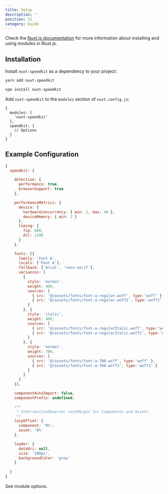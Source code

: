 ```yaml
---
title: Setup
description: ''
position: 11
category: Guide
---
```


Check the [Nuxt.js documentation](https://nuxtjs.org/guides/configuration-glossary/configuration-modules) for more information about installing and using modules in Nuxt.js.

## Installation

Install `nuxt-speedkit` as a dependency to your project:

<code-group>
  <code-block label="Yarn" active>

  ````bash
  yarn add nuxt-speedkit
  ````

  </code-block>
  <code-block label="NPM">

  ````bash
  npm install nuxt-speedkit
  ````

  </code-block>
</code-group>

Add `nuxt-speedkit` to the `modules` section of `nuxt.config.js`:

````js[nuxt.config.js]
{
  modules: [
    'nuxt-speedkit'
  ],
  speedkit: {
    // Options
  }
}
````

## Example Configuration

````js
{
  speedkit: {

    detection: {
      performance: true,
      browserSupport: true
    },

    performanceMetrics: {
      device: {
        hardwareConcurrency: { min: 2, max: 48 },
        deviceMemory: { min: 2 }
      },
      timing: {
        fcp: 800,
        dcl: 1200
      }
    },

    fonts: [{
      family: 'Font A',
      locals: ['Font A'],
      fallback: ['Arial', 'sans-serif'],
      variances: [
        {
          style: 'normal',
          weight: 400,
          sources: [
            { src: '@/assets/fonts/font-a-regular.woff', type:'woff' },
            { src: '@/assets/fonts/font-a-regular.woff2', type:'woff2' }
          ]
        }, {
          style: 'italic',
          weight: 400,
          sources: [
            { src: '@/assets/fonts/font-a-regularItalic.woff', type:'woff' },
            { src: '@/assets/fonts/font-a-regularItalic.woff2', type:'woff2' }
          ]
        }, {
          style: 'normal',
          weight: 700,
          sources: [
            { src: '@/assets/fonts/font-a-700.woff', type:'woff' },
            { src: '@/assets/fonts/font-a-700.woff2', type:'woff2' }
          ]
        }
      ]
    }],

    componentAutoImport: false,
    componentPrefix: undefined,

    /**
     * IntersectionObserver rootMargin for Compoennts and Assets
     */
    lazyOffset: {
      component: '0%',
      asset: '0%'
    },

    loader: {
      dataUri: null,
      size: '100px',
      backgroundColor: 'grey'
    }
    
  }
}
````

See <nuxt-link to="/options">module options</nuxt-link>.
